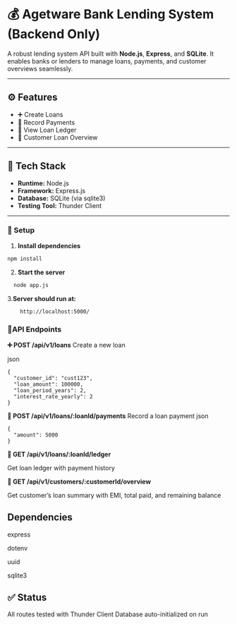 # 💰 Agetware Bank Lending System (Backend Only)

A robust lending system API built with **Node.js**, **Express**, and **SQLite**. It enables banks or lenders to manage loans, payments, and customer overviews seamlessly.

---

## ⚙️ Features

- ➕ Create Loans
- 💸 Record Payments
- 📒 View Loan Ledger
- 👤 Customer Loan Overview

---

## 🧠 Tech Stack

- **Runtime:** Node.js
- **Framework:** Express.js
- **Database:** SQLite (via sqlite3)
- **Testing Tool:** Thunder Client 

---


### 🔧 Setup

1. **Install dependencies**
  ```bash
  npm install
  ```
2. **Start the server**
  ```bash
    node app.js
  ```
3.**Server should run at:**
  ```bash
      http://localhost:5000/
  ```

### 🔌API Endpoints
**➕ POST /api/v1/loans**
Create a new loan

json
```
{
  "customer_id": "cust123",
  "loan_amount": 100000,
  "loan_period_years": 2,
  "interest_rate_yearly": 2
}
```
**💸 POST /api/v1/loans/:loanId/payments**
Record a loan payment
json
```
{
  "amount": 5000
}
```
**📒 GET /api/v1/loans/:loanId/ledger**

Get loan ledger with payment history

**👤 GET /api/v1/customers/:customerId/overview**

Get customer’s loan summary with EMI, total paid, and remaining balance

## Dependencies

express

dotenv

uuid

sqlite3

## ✅ Status
All routes tested with Thunder Client
Database auto-initialized on run




